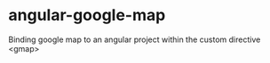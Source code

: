 angular-google-map
==================

Binding google map to an angular project within the custom directive &lt;gmap>
